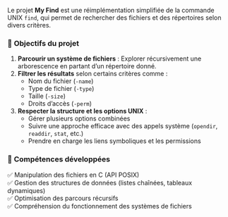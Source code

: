 Le projet **My Find** est une réimplémentation simplifiée de la commande UNIX `find`, qui permet de rechercher des fichiers et des répertoires selon divers critères.  

### 🔹 **Objectifs du projet**  
1. **Parcourir un système de fichiers** : Explorer récursivement une arborescence en partant d’un répertoire donné.  
2. **Filtrer les résultats** selon certains critères comme :  
   - Nom du fichier (`-name`)  
   - Type de fichier (`-type`)  
   - Taille (`-size`)  
   - Droits d’accès (`-perm`)  
3. **Respecter la structure et les options UNIX** :  
   - Gérer plusieurs options combinées  
   - Suivre une approche efficace avec des appels système (`opendir`, `readdir`, `stat`, etc.)  
   - Prendre en charge les liens symboliques et les permissions  

### 🔹 **Compétences développées**  
✅ Manipulation des fichiers en C (API POSIX)  
✅ Gestion des structures de données (listes chaînées, tableaux dynamiques)  
✅ Optimisation des parcours récursifs  
✅ Compréhension du fonctionnement des systèmes de fichiers  
